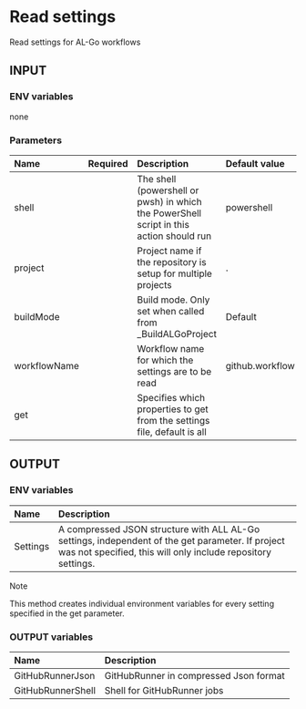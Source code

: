 # Read settings

Read settings for AL-Go workflows

## INPUT

### ENV variables

none

### Parameters

| Name | Required | Description | Default value |
| :-- | :-: | :-- | :-- |
| shell | | The shell (powershell or pwsh) in which the PowerShell script in this action should run | powershell |
| project | | Project name if the repository is setup for multiple projects | . |
| buildMode | | Build mode. Only set when called from \_BuildALGoProject | Default |
| workflowName | | Workflow name for which the settings are to be read | github.workflow |
| get | | Specifies which properties to get from the settings file, default is all | |

## OUTPUT

### ENV variables

| Name | Description |
| :-- | :-- |
| Settings | A compressed JSON structure with ALL AL-Go settings, independent of the get parameter. If project was not specified, this will only include repository settings. |

> [!NOTE]
> This method creates individual environment variables for every setting specified in the get parameter.

### OUTPUT variables

| Name | Description |
| :-- | :-- |
| GitHubRunnerJson | GitHubRunner in compressed Json format |
| GitHubRunnerShell | Shell for GitHubRunner jobs |
